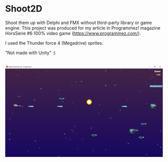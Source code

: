 # Shoot2D
Shoot them up with Delphi and FMX without third-party library or game engine. 
This project was produced for my article in Programmez! magazine HorsSerie #6 100% video game (https://www.programmez.com/).
 
I used the Thunder force 4 (Megadrive) sprites.

"Not made with Unity" :)

<br>
<img src="./img/captureShmup.png" />

